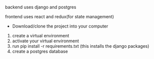 <!-- About -->

<!-- BACKEND -->

backend uses django and postgres

 <!-- frontend -->

frontend uses react and redux(for state management)

<!-- running the application -->

- Download/clone the project into your computer
<!-- django i.e server -->

1. create a virtual environment
2. activate your virtual environment
3. run pip install -r requirements.txt (this installs the django packages)
4. create a postgres database
